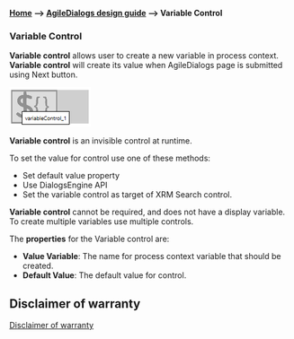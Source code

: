 __[Home](/) --> [AgileDialogs design guide](/guides/AgileDialogs-DesignGuide.md) --> Variable Control__

### Variable Control

**Variable control** allows user to create a new variable in process context.  
**Variable control** will create its value when AgileDialogs page is submitted using Next button.

![](../media/AgileDialogsDesignGuide/VariableControl_01.png)

**Variable control** is an invisible control at runtime.

To set the value for control use one of these methods:
-	Set default value property
-	Use DialogsEngine API
-	Set the variable control as target of XRM Search control. 

**Variable control** cannot be required, and does not have a display variable.
To create multiple variables use multiple controls.

The **properties** for the Variable control are:

- **Value Variable**: The name for process context variable that should be created.
- **Default Value**: The default value for control.

## Disclaimer of warranty

[Disclaimer of warranty](DisclaimerOfWarranty.md)
